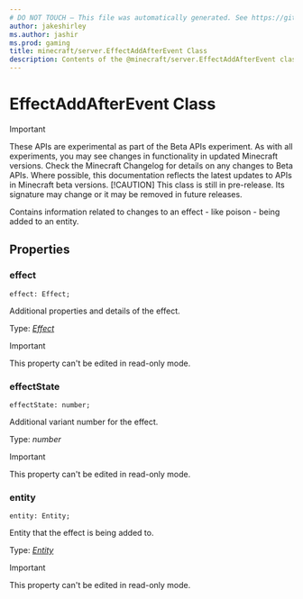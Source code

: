 ```yaml
---
# DO NOT TOUCH — This file was automatically generated. See https://github.com/mojang/minecraftapidocsgenerator to modify descriptions, examples, etc.
author: jakeshirley
ms.author: jashir
ms.prod: gaming
title: minecraft/server.EffectAddAfterEvent Class
description: Contents of the @minecraft/server.EffectAddAfterEvent class.
---
```

# EffectAddAfterEvent Class
>[!IMPORTANT]
>These APIs are experimental as part of the Beta APIs experiment. As with all experiments, you may see changes in functionality in updated Minecraft versions. Check the Minecraft Changelog for details on any changes to Beta APIs. Where possible, this documentation reflects the latest updates to APIs in Minecraft beta versions.
> [!CAUTION]
> This class is still in pre-release.  Its signature may change or it may be removed in future releases.

Contains information related to changes to an effect - like poison - being added to an entity.

## Properties

### **effect**
`effect: Effect;`

Additional properties and details of the effect.

Type: [*Effect*](Effect.md)
  
> [!IMPORTANT]
> This property can't be edited in read-only mode.

### **effectState**
`effectState: number;`

Additional variant number for the effect.

Type: *number*
  
> [!IMPORTANT]
> This property can't be edited in read-only mode.

### **entity**
`entity: Entity;`

Entity that the effect is being added to.

Type: [*Entity*](Entity.md)
  
> [!IMPORTANT]
> This property can't be edited in read-only mode.
